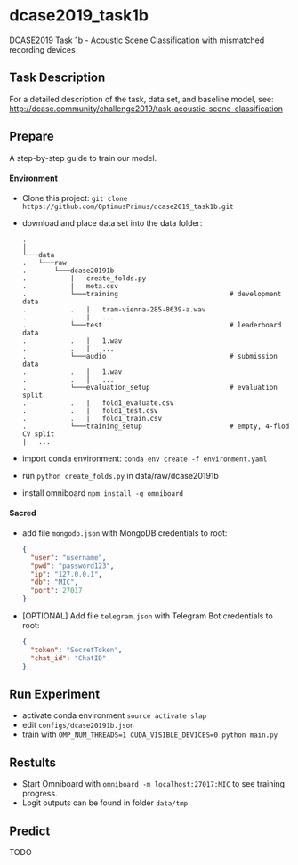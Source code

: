 # dcase2019_task1b
DCASE2019 Task 1b - Acoustic Scene Classification with mismatched recording devices 


## Task Description

For a detailed description of the task, data set, and baseline model, see:
http://dcase.community/challenge2019/task-acoustic-scene-classification

## Prepare

A step-by-step guide to train our model.

#### Environment

- Clone this project: `git clone https://github.com/OptimusPrimus/dcase2019_task1b.git`
- download and place data set into the data folder:
    ```
    .
    │
    └───data
    .   └───raw
    .       └───dcase20191b
    .           |   create_folds.py
    .           |   meta.csv 
    .           └───training                            # development data
    .           .   |   tram-vienna-285-8639-a.wav
    .           .   |   ...
    .           └───test                                # leaderboard data
    .           .   |   1.wav
    .           .   |   ...
    .           └───audio                               # submission data
    .           .   |   1.wav
    .           .   |   ...
    .           └───evaluation_setup                    # evaluation split
    .           .   |   fold1_evaluate.csv 
    .           .   |   fold1_test.csv
    .           .   |   fold1_train.csv
    .           └───training_setup                      # empty, 4-flod CV split
    |   ...
    
    ```

- import conda environment: `conda env create -f environment.yaml`
- run `python create_folds.py` in data/raw/dcase20191b
- install omniboard `npm install -g omniboard`

#### Sacred

- add file `mongodb.json` with MongoDB credentials to root: 
    ```json
    {
      "user": "username",
      "pwd": "password123",
      "ip": "127.0.0.1",
      "db": "MIC",
      "port": 27017
    }
    ```
- [OPTIONAL] Add file `telegram.json` with Telegram Bot credentials to root: 
    ```json
    {
      "token": "SecretToken",
      "chat_id": "ChatID"
    }
    ```

## Run Experiment
- activate conda environment `source activate slap`
- edit `configs/dcase20191b.json`
- train with `OMP_NUM_THREADS=1 CUDA_VISIBLE_DEVICES=0 python main.py`

## Restults

- Start Omniboard with `omniboard -m localhost:27017:MIC` to see training progress.
- Logit outputs can be found in folder `data/tmp`

## Predict

TODO